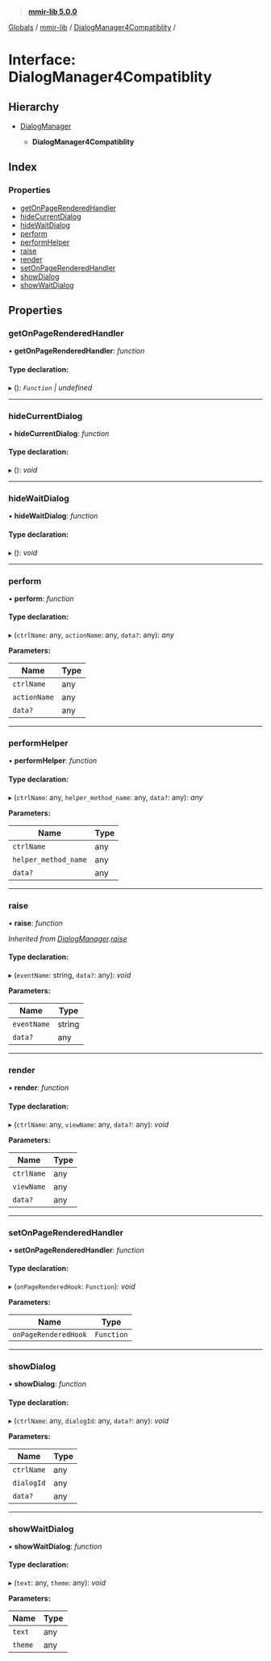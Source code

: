 > **[mmir-lib 5.0.0](../README.md)**

[Globals](../README.md) / [mmir-lib](../modules/mmir_lib.md) / [DialogManager4Compatiblity](mmir_lib.dialogmanager4compatiblity.md) /

# Interface: DialogManager4Compatiblity

## Hierarchy

* [DialogManager](mmir_lib.dialogmanager.md)

  * **DialogManager4Compatiblity**

## Index

### Properties

* [getOnPageRenderedHandler](mmir_lib.dialogmanager4compatiblity.md#getonpagerenderedhandler)
* [hideCurrentDialog](mmir_lib.dialogmanager4compatiblity.md#hidecurrentdialog)
* [hideWaitDialog](mmir_lib.dialogmanager4compatiblity.md#hidewaitdialog)
* [perform](mmir_lib.dialogmanager4compatiblity.md#perform)
* [performHelper](mmir_lib.dialogmanager4compatiblity.md#performhelper)
* [raise](mmir_lib.dialogmanager4compatiblity.md#raise)
* [render](mmir_lib.dialogmanager4compatiblity.md#render)
* [setOnPageRenderedHandler](mmir_lib.dialogmanager4compatiblity.md#setonpagerenderedhandler)
* [showDialog](mmir_lib.dialogmanager4compatiblity.md#showdialog)
* [showWaitDialog](mmir_lib.dialogmanager4compatiblity.md#showwaitdialog)

## Properties

###  getOnPageRenderedHandler

• **getOnPageRenderedHandler**: *function*

#### Type declaration:

▸ (): *`Function` | undefined*

___

###  hideCurrentDialog

• **hideCurrentDialog**: *function*

#### Type declaration:

▸ (): *void*

___

###  hideWaitDialog

• **hideWaitDialog**: *function*

#### Type declaration:

▸ (): *void*

___

###  perform

• **perform**: *function*

#### Type declaration:

▸ (`ctrlName`: any, `actionName`: any, `data?`: any): *any*

**Parameters:**

Name | Type |
------ | ------ |
`ctrlName` | any |
`actionName` | any |
`data?` | any |

___

###  performHelper

• **performHelper**: *function*

#### Type declaration:

▸ (`ctrlName`: any, `helper_method_name`: any, `data?`: any): *any*

**Parameters:**

Name | Type |
------ | ------ |
`ctrlName` | any |
`helper_method_name` | any |
`data?` | any |

___

###  raise

• **raise**: *function*

*Inherited from [DialogManager](mmir_lib.dialogmanager.md).[raise](mmir_lib.dialogmanager.md#raise)*

#### Type declaration:

▸ (`eventName`: string, `data?`: any): *void*

**Parameters:**

Name | Type |
------ | ------ |
`eventName` | string |
`data?` | any |

___

###  render

• **render**: *function*

#### Type declaration:

▸ (`ctrlName`: any, `viewName`: any, `data?`: any): *void*

**Parameters:**

Name | Type |
------ | ------ |
`ctrlName` | any |
`viewName` | any |
`data?` | any |

___

###  setOnPageRenderedHandler

• **setOnPageRenderedHandler**: *function*

#### Type declaration:

▸ (`onPageRenderedHook`: `Function`): *void*

**Parameters:**

Name | Type |
------ | ------ |
`onPageRenderedHook` | `Function` |

___

###  showDialog

• **showDialog**: *function*

#### Type declaration:

▸ (`ctrlName`: any, `dialogId`: any, `data?`: any): *void*

**Parameters:**

Name | Type |
------ | ------ |
`ctrlName` | any |
`dialogId` | any |
`data?` | any |

___

###  showWaitDialog

• **showWaitDialog**: *function*

#### Type declaration:

▸ (`text`: any, `theme`: any): *void*

**Parameters:**

Name | Type |
------ | ------ |
`text` | any |
`theme` | any |